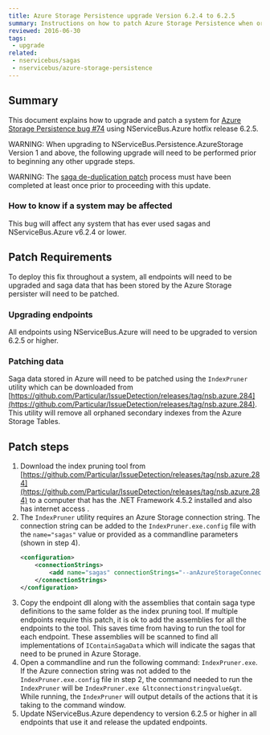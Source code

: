 ```yaml
---
title: Azure Storage Persistence upgrade Version 6.2.4 to 6.2.5
summary: Instructions on how to patch Azure Storage Persistence when orphan saga index records appear.
reviewed: 2016-06-30
tags:
 - upgrade
related:
 - nservicebus/sagas
 - nservicebus/azure-storage-persistence
---
```



## Summary

This document explains how to upgrade and patch a system for [Azure Storage Persistence bug #74](https://github.com/Particular/NServiceBus.Persistence.AzureStorage/issues/74) using NServiceBus.Azure hotfix release 6.2.5.

WARNING: When upgrading to NServiceBus.Persistence.AzureStorage Version 1 and above, the following upgrade will need to be performed prior to beginning any other upgrade steps.

WARNING: The [saga de-duplication patch](/nservicebus/upgrades/asp-saga-deduplication.md) process must have been completed at least once prior to proceeding with this update.


### How to know if a system may be affected

This bug will affect any system that has ever used sagas and NServiceBus.Azure v6.2.4 or lower.


## Patch Requirements

To deploy this fix throughout a system, all endpoints will need to be upgraded and saga data that has been stored by the Azure Storage persister will need to be patched.


### Upgrading endpoints

All endpoints using NServiceBus.Azure will need to be upgraded to version 6.2.5 or higher.


### Patching data

Saga data stored in Azure will need to be patched using the `IndexPruner` utility which can be downloaded from [https://github.com/Particular/IssueDetection/releases/tag/nsb.azure.284](https://github.com/Particular/IssueDetection/releases/tag/nsb.azure.284). This utility will remove all orphaned secondary indexes from the Azure Storage Tables.


## Patch steps

 1. Download the index pruning tool from [https://github.com/Particular/IssueDetection/releases/tag/nsb.azure.284](https://github.com/Particular/IssueDetection/releases/tag/nsb.azure.284) to a computer that has the .NET Framework 4.5.2 installed and also has internet access .
 1. The `IndexPruner` utility requires an Azure Storage connection string. The connection string can be added to the `IndexPruner.exe.config` file with the `name="sagas"` value or provided as a commandline parameters (shown in step 4).
	```xml
	<configuration>
		<connectionStrings>
			<add name="sagas" connectionStrings="--anAzureStorageConnectionString--"/>
		</connectionStrings>
	</configuration>
	```
 1. Copy the endpoint dll along with the assemblies that contain saga type definitions to the same folder as the index pruning tool. If multiple endpoints require this patch, it is ok to add the assemblies for all the endpoints to the tool. This saves time from having to run the tool for each endpoint. These assemblies will be scanned to find all implementations of `IContainSagaData` which will indicate the sagas that need to be pruned in Azure Storage.
 1. Open a commandline and run the following command: `IndexPruner.exe`. If the Azure connection string was not added to the `IndexPruner.exe.config` file in step 2, the command needed to run the `IndexPruner` will be `IndexPruner.exe &ltconnectionstringvalue&gt`. While running, the `IndexPruner` will output details of the actions that it is taking to the command window.
 1. Update NServiceBus.Azure dependency to version 6.2.5 or higher in all endpoints that use it and release the updated endpoints.
